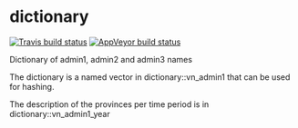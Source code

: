# dictionary

[![Travis build status](https://travis-ci.org/epix-project/dictionary.svg?branch=master)](https://travis-ci.org/epix-project/dictionary)
[![AppVeyor build status](https://ci.appveyor.com/api/projects/status/github/epix-project/dictionary?branch=master&svg=true)](https://ci.appveyor.com/project/epix-project/dictionary)


Dictionary of admin1, admin2 and admin3 names

The dictionary is a named vector in dictionary::vn_admin1 that can be used for hashing.

The description of the provinces per time period is in dictionary::vn_admin1_year
